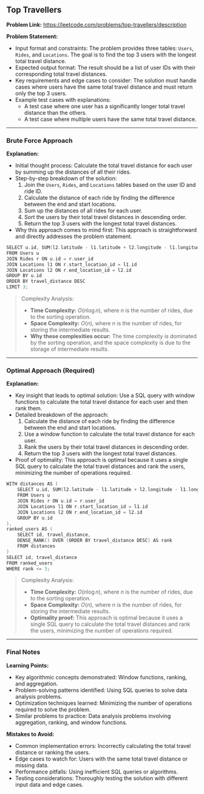 ## Top Travellers
**Problem Link:** https://leetcode.com/problems/top-travellers/description

**Problem Statement:**
- Input format and constraints: The problem provides three tables: `Users`, `Rides`, and `Locations`. The goal is to find the top 3 users with the longest total travel distance.
- Expected output format: The result should be a list of user IDs with their corresponding total travel distances.
- Key requirements and edge cases to consider: The solution must handle cases where users have the same total travel distance and must return only the top 3 users.
- Example test cases with explanations: 
    - A test case where one user has a significantly longer total travel distance than the others.
    - A test case where multiple users have the same total travel distance.

---

### Brute Force Approach

**Explanation:**
- Initial thought process: Calculate the total travel distance for each user by summing up the distances of all their rides.
- Step-by-step breakdown of the solution:
    1. Join the `Users`, `Rides`, and `Locations` tables based on the user ID and ride ID.
    2. Calculate the distance of each ride by finding the difference between the end and start locations.
    3. Sum up the distances of all rides for each user.
    4. Sort the users by their total travel distances in descending order.
    5. Return the top 3 users with the longest total travel distances.
- Why this approach comes to mind first: This approach is straightforward and directly addresses the problem statement.

```cpp
SELECT u.id, SUM(l2.latitude - l1.latitude + l2.longitude - l1.longitude) AS travel_distance
FROM Users u
JOIN Rides r ON u.id = r.user_id
JOIN Locations l1 ON r.start_location_id = l1.id
JOIN Locations l2 ON r.end_location_id = l2.id
GROUP BY u.id
ORDER BY travel_distance DESC
LIMIT 3;
```

> Complexity Analysis:
> - **Time Complexity:** $O(n \log n)$, where $n$ is the number of rides, due to the sorting operation.
> - **Space Complexity:** $O(n)$, where $n$ is the number of rides, for storing the intermediate results.
> - **Why these complexities occur:** The time complexity is dominated by the sorting operation, and the space complexity is due to the storage of intermediate results.

---

### Optimal Approach (Required)

**Explanation:**
- Key insight that leads to optimal solution: Use a SQL query with window functions to calculate the total travel distance for each user and then rank them.
- Detailed breakdown of the approach:
    1. Calculate the distance of each ride by finding the difference between the end and start locations.
    2. Use a window function to calculate the total travel distance for each user.
    3. Rank the users by their total travel distances in descending order.
    4. Return the top 3 users with the longest total travel distances.
- Proof of optimality: This approach is optimal because it uses a single SQL query to calculate the total travel distances and rank the users, minimizing the number of operations required.

```cpp
WITH distances AS (
    SELECT u.id, SUM(l2.latitude - l1.latitude + l2.longitude - l1.longitude) AS travel_distance
    FROM Users u
    JOIN Rides r ON u.id = r.user_id
    JOIN Locations l1 ON r.start_location_id = l1.id
    JOIN Locations l2 ON r.end_location_id = l2.id
    GROUP BY u.id
),
ranked_users AS (
    SELECT id, travel_distance,
    DENSE_RANK() OVER (ORDER BY travel_distance DESC) AS rank
    FROM distances
)
SELECT id, travel_distance
FROM ranked_users
WHERE rank <= 3;
```

> Complexity Analysis:
> - **Time Complexity:** $O(n \log n)$, where $n$ is the number of rides, due to the sorting operation.
> - **Space Complexity:** $O(n)$, where $n$ is the number of rides, for storing the intermediate results.
> - **Optimality proof:** This approach is optimal because it uses a single SQL query to calculate the total travel distances and rank the users, minimizing the number of operations required.

---

### Final Notes

**Learning Points:**
- Key algorithmic concepts demonstrated: Window functions, ranking, and aggregation.
- Problem-solving patterns identified: Using SQL queries to solve data analysis problems.
- Optimization techniques learned: Minimizing the number of operations required to solve the problem.
- Similar problems to practice: Data analysis problems involving aggregation, ranking, and window functions.

**Mistakes to Avoid:**
- Common implementation errors: Incorrectly calculating the total travel distance or ranking the users.
- Edge cases to watch for: Users with the same total travel distance or missing data.
- Performance pitfalls: Using inefficient SQL queries or algorithms.
- Testing considerations: Thoroughly testing the solution with different input data and edge cases.